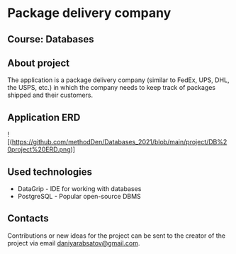 # Package delivery company
## Course: Databases
## About project

The application is a package delivery company (similar to FedEx, UPS, DHL, the USPS, etc.) in which the company needs to keep track of packages shipped and their customers. 

## Application ERD 
![(https://github.com/methodDen/Databases_2021/blob/main/project/DB%20project%20ERD.png)]

## Used technologies
- DataGrip - IDE for working with databases
- PostgreSQL - Popular open-source DBMS 

## Contacts

Contributions or new ideas for the project can be sent to the creator of the project via email daniyarabsatov@gmail.com.
